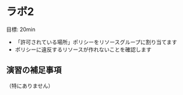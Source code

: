 # ラボ2

目標: 20min

- 「許可されている場所」ポリシーをリソースグループに割り当てます
- ポリシーに違反するリソースが作れないことを確認します

## 演習の補足事項

（特にありません）